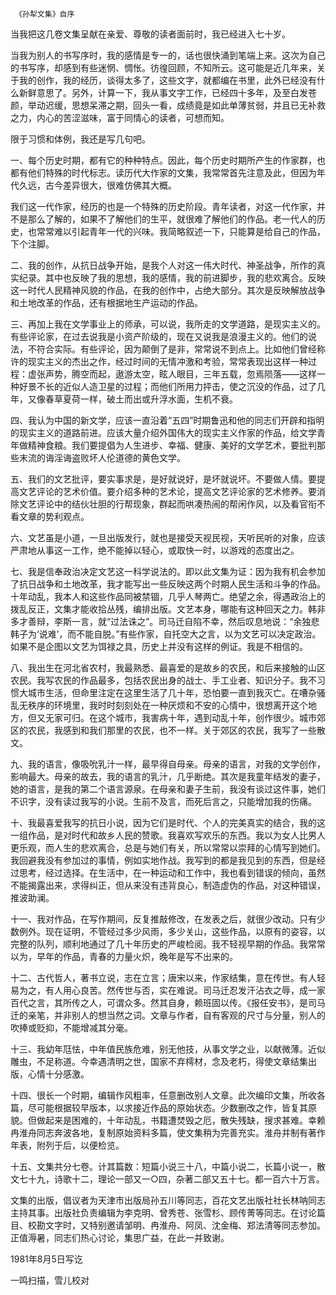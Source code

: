      《孙犁文集》自序 

  当我把这几卷文集呈献在亲爱、尊敬的读者面前时，我已经进入七十岁。 

  当我为别人的书写序时，我的感情是专一的，话也很快涌到笔端上来。这次为自己的书写序，却感到有些迷惘、惆怅。彷徨回顾，不知所云。这可能是近几年来，关于我的创作，我的经历，谈得太多了，这些文字，就都编在书里，此外已经没有什么新鲜意思了。另外，计算一下，我从事文字工作，已经四十多年，及至白发苍颜，举动迟缓，思想呆滞之期，回头一看，成绩竟是如此单薄贫弱，并且已无补救之力，内心的苦涩滋味，富于同情心的读者，可想而知。 

  限于习惯和体例，我还是写几句吧。 

  一、每个历史时期，都有它的种种特点。因此，每个历史时期所产生的作家群，也都有他们特殊的时代标志。读历代大作家的文集，我常常首先注意及此，但因为年代久远，古今差异很大，很难仿佛其大概。 

  我们这一代作家，经历的也是一个特殊的历史阶段。青年读者，对这一代作家，并不是那么了解的，如果不了解他们的生平，就很难了解他们的作品。老一代人的历史，也常常难以引起青年一代的兴味。我简略叙述一下，只能算是给自己的作品，下个注脚。 

  二、我的创作，从抗日战争开始，是我个人对这一伟大时代、神圣战争，所作的真实纪录。其中也反映了我的思想，我的感情，我的前进脚步，我的悲欢离合。反映这一时代人民精神风貌的作品，在我的创作中，占绝大部分。其次是反映解放战争和土地改革的作品，还有根据地生产运动的作品。 

  三、再加上我在文学事业上的师承，可以说，我所走的文学道路，是现实主义的。有些评论家，在过去说我是小资产阶级的，现在又说我是浪漫主义的。他们的说法，不符合实际。有些评论，因为颠倒了是非，常常说不到点上。比如他们曾经称许的现实主义的杰出之作，经过时间的无情冲激和考验，常常表现出这样一种过程：虚张声势，腾空而起，遨游太空，眩人眼目，三年五载，忽焉陨落——这样一种好景不长的近似人造卫星的过程；而他们所用力抨击，使之沉没的作品，过了几年，又像春草夏荷一样，破土而出或升浮水面，生机不衰。 

  四、我认为中国的新文学，应该一直沿着“五四”时期鲁迅和他的同志们开辟和指明的现实主义的道路前进。应该大量介绍外国伟大的现实主义作家的作品，给文学青年做精神食粮。我们要提倡为人生进步、幸福、健康、美好的文学艺术，要批判那些末流的诲淫诲盗败坏人伦道德的黄色文学。 

  五、我们的文艺批评，要实事求是，是好就说好，是坏就说坏。不要做人情。要提高文艺评论的艺术价值。要介绍多种的艺术论，提高文艺评论家的艺术修养。要消除文艺评论中的结伙壮胆的行帮现象，群起而哄凑热闹的帮闲作风，以及看官衔不看文章的势利观点。 

  六、文艺虽是小道，一旦出版发行，就也是接受天视民视，天听民听的对象，应该严肃地从事这一工作，绝不能掉以轻心，或取快一时，以游戏的态度出之。 

  七、我是信奉政治决定文艺这一科学说法的。即以此文集为证：因为我有机会参加了抗日战争和土地改革，我才能写出一些反映这两个时期人民生活和斗争的作品。十年动乱，我本人和这些作品同被禁锢，几乎人琴两亡。绝望之余，得遇政治上的拨乱反正，文集才能收拾丛残，编排出版。文艺本身，哪能有这种回天之力。韩非多才善辩，李斯一言，就“过法诛之”。司马迁自陷不幸，然后叹息地说：“余独悲韩子为‘说难’，而不能自脱。”有些作家，自托空大之言，以为文艺可以决定政治。如果不是企图以文艺为饵禄之具，历史上并没有这样的例证。我是不相信的。 

  八、我出生在河北省农村，我最熟悉、最喜爱的是故乡的农民，和后来接触的山区农民。我写农民的作品最多，包括农民出身的战士、手工业者、知识分子。我不习惯大城市生活，但命里注定在这里生活了几十年，恐怕要一直到我灭亡。在嘈杂骚乱无秩序的环境里，我时时刻刻处在一种厌烦和不安的心情中，很想离开这个地方，但又无家可归。在这个城市，我害病十年，遇到动乱十年，创作很少。城市郊区的农民，我感到和我们那里的农民，也不一样。关于郊区的农民，我写了一些散文。 

  九、我的语言，像吸吮乳汁一样，最早得自母亲。母亲的语言，对我的文学创作，影响最大。母亲的故去，我的语言的乳汁，几乎断绝。其次是我童年结发的妻子，她的语言，是我的第二个语言源泉。在母亲和妻子生前，我没有谈过这件事，她们不识字，没有读过我写的小说。生前不及言，而死后言之，只能增加我的伤痛。 

  十、我最喜爱我写的抗日小说，因为它们是时代、个人的完美真实的结合，我的这一组作品，是对时代和故乡人民的赞歌。我喜欢写欢乐的东西。我以为女人比男人更乐观，而人生的悲欢离合，总是与她们有关，所以常常以崇拜的心情写到她们。我回避我没有参加过的事情，例如实地作战。我写到的都是我见到的东西，但是经过思考，经过选择。在生活中，在一种运动和工作中，我也看到错误的倾向，虽然不能揭露出来，求得纠正，但从来没有违背良心，制造虚伪的作品，对这种错误，推波助澜。 

  十一、我对作品，在写作期间，反复推敲修改，在发表之后，就很少改动。只有少数例外。现在证明，不管经过多少风雨，多少关山，这些作品，以原有的姿容，以完整的队列，顺利地通过了几十年历史的严峻检阅。我不轻视早期的作品。我常常以为，早年的作品，青春的力量火炽，晚年是写不出来的。 

  十二、古代哲人，著书立说，志在立言；唐宋以来，作家结集，意在传世。有人轻易为之，有人用心良苦。然传世与否，实在难说。司马迁忍发汗沾衣之辱，成一家百代之言，其所传之人，可谓众多。然其自身，赖班固以传。《报任安书》，是司马迁的亲笔，并非别人的想当然之词。文章与作者，自有客观的尺寸与分量，别人的吹捧或贬抑，不能增减其分毫。 

  十三、我幼年尫怯，中年值民族危难，别无他技，从事文学之业，以献微薄。近似雕虫，不足称道。今幸遇清明之世，国家不弃樗材，念及老朽，得使文章结集出版，心情十分感激。 

  十四、很长一个时期，编辑作风粗率，任意删改别人文章。此次编印文集，所收各篇，尽可能根据较早版本，以求接近作品的原始状态。少数删改之作，皆复其原貌。但做起来是困难的，十年动乱，书籍遭焚毁之厄，散失残缺，搜求甚难。幸赖冉淮舟同志奔波各地，复制原始资料多篇，使文集稍为完善充实。淮舟并制有著作年表，附列于后，以便检览。 

  十五、文集共分七卷。计其篇数：短篇小说三十八，中篇小说二，长篇小说一，散文七十九，诗歌十二，理论一部又一○四，杂著二部又五十七。都一百六十万言。 

  文集的出版，倡议者为天津市出版局孙五川等同志，百花文艺出版社社长林呐同志主持其事。出版社负责编辑为李克明、曾秀苍、张雪杉、顾传菁等同志。在讨论篇目、校勘文字时，又特别邀请邹明、冉淮舟、阿凤、沈金梅、郑法清等同志参加。正值溽暑，同志们热心讨论，集思广益，在此一并致谢。 

  1981年8月5日写讫 

  一鸣扫描，雪儿校对 

